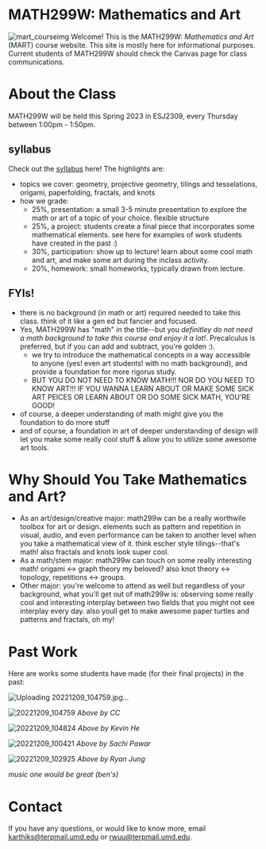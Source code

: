 # MATH299W: Mathematics and Art
![mart_courseimg](https://user-images.githubusercontent.com/45301066/213841144-48479980-b5f5-495c-9d65-b87163b08e65.jpg)
Welcome! This is the MATH299W: _Mathematics and Art_ (MART) course website. This site is mostly here for informational purposes. Current students of MATH299W should check the Canvas page for class communications. 

# About the Class
MATH299W will be held this Spring 2023 in ESJ2309, every Thursday between 1:00pm - 1:50pm. 

## syllabus
Check out the [syllabus](https://docs.google.com/document/d/10lPdbCKJwJJ2NltWgZfxtPOLgljoapVZaiCwpV0Hadk/edit) here! The highlights are: 
- topics we cover: geometry, projective geometry, tilings and tesselations, origami, paperfolding, fractals, and knots 
- how we grade: 
  - 25%, presentation: a small 3-5 minute presentation to explore the math or art of a topic of your choice. flexible structure
  - 25%, a project: students create a final piece that incorporates some mathematical elements. see here for examples of work students have created in the past :) 
  - 30%, participation: show up to lecture! learn about some cool math and art, and make some art during the inclass activity. 
  - 20%, homework: small homeworks, typically drawn from lecture. 

## FYIs!
- there is no background (in math or art) required needed to take this class. think of it like a gen ed but fancier and focused. 
- Yes, MATH299W has "math" in the title--but you *definitley do not need a math background to take this course and enjoy it a lot!*. Precalculus is preferred, but if you can add and subtract, you're golden :). 
  * we try to introduce the mathematical concepts in a way accessible to anyone (yes! even art students! with no math background), and provide a foundation for more rigorus study. 
  * BUT YOU DO NOT NEED TO KNOW MATH!!! NOR DO YOU NEED TO KNOW ART!!! IF YOU WANNA LEARN ABOUT OR MAKE SOME SICK ART PEICES OR LEARN ABOUT OR DO SOME SICK MATH, YOU'RE GOOD! 
- of course, a deeper understanding of math might give you the foundation to do more stuff 
- and of course, a foundation in art of deeper understanding of design will let you make some really cool stuff & allow you to utilize some awesome art tools. 

# Why Should You Take Mathematics and Art?
- As an art/design/creative major: math299w can be a really worthwile toolbox for art or design. elements such as pattern and repetition in visual, audio, and even performance can be taken to another level when you take a mathematical view of it. think escher style tilings--that's math! also fractals and knots look super cool. 
- As a math/stem major: math299w can touch on some really interesting math! origami <-> graph theory my beloved? also knot theory <-> topology, repetitions <-> groups. 
- Other major: you're welcome to attend as well
but regardless of your background, what you'll get out of math299w is: observing some really cool and interesting interplay between two fields that you might not see interplay every day. also youll get to make awesome paper turtles and patterns and fractals, oh my! 

# Past Work 
Here are works some students have made (for their final projects) in the past: 

![Uploading 20221209_104759.jpg…]()

![20221209_104759](https://user-images.githubusercontent.com/45301066/213841823-7b3a8a99-2384-407a-887a-4ffa838fbf5b.jpg)
_Above by CC_

![20221209_104824](https://user-images.githubusercontent.com/45301066/213841837-58a6633a-c621-42fa-ab26-8bfdf059ea04.jpg)
_Above by Kevin He_

![20221209_100421](https://user-images.githubusercontent.com/45301066/213841860-c172ec9e-4704-4462-ae65-d92d9c3b3156.jpg)
_Above by Sachi Pawar_

![20221209_102925](https://user-images.githubusercontent.com/45301066/213841869-3237ccff-b2c2-4fa7-8019-505d65046d48.jpg)
_Above by Ryan Jung_

_music one would be great (ben's)_
  
# Contact 
If you have any questions, or would like to know more, email karthiks@terpmail.umd.edu or rwuu@terpmail.umd.edu. 

